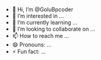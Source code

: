 - 👋 Hi, I’m @GoluBpcoder
- 👀 I’m interested in ...
- 🌱 I’m currently learning ...
- 💞️ I’m looking to collaborate on ...
- 📫 How to reach me ...
- 😄 Pronouns: ...
- ⚡ Fun fact: ...

<!---
GoluBpcoder/GoluBpcoder is a ✨ special ✨ repository because its `README.md` (this file) appears on your GitHub profile.
You can click the Preview link to take a look at your changes.
--->
